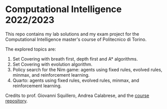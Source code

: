 # Computational Intelligence 2022/2023

This repo contains my lab solutions and my exam project for the Computational Intelligence master's course of Politecnico di Torino.

The explored topics are:
1. Set Covering with breath first, depth first and A* algorithms.
2. Set Covering with evolution algorithm.
3. Policy search for the Nim game: agents using fixed rules, evolved rules, minmax, and reinforcement learning.
4. Quarto: agents using fixed rules, evolved rules, minmax, and reinforcement learning.

Credits to prof. Giovanni Squillero, Andrea Calabrese, and the [course repository](https://github.com/squillero/computational-intelligence).
